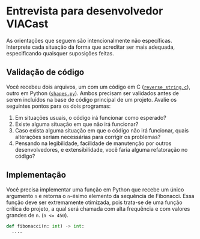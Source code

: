 # Entrevista para desenvolvedor VIACast

As orientações que seguem são intencionalmente não específicas. Interprete cada situação da forma que acreditar ser mais adequada, especificando quaisquer suposições feitas.

## Validação de código

Você recebeu dois arquivos, um com um código em C ([`reverse_string.c`](./reverse_string.c)), outro em Python ([`shapes.py`](./shapes.py)). Ambos precisam ser validados antes de serem incluídos na base de código principal de um projeto.
Avalie os seguintes pontos para os dois programas:

1. Em situações usuais, o código irá funcionar como esperado?
2. Existe alguma situação em que não irá funcionar?
3. Caso exista alguma situação em que o código não irá funcionar, quais alterações seriam necessárias para corrigir os problemas?
4. Pensando na legibilidade, facilidade de manutenção por outros desenvolvedores, e extensibilidade, você faria alguma refatoração no código?

## Implementação

Você precisa implementar uma função em Python que recebe um único argumento `n` e retorna o `n`-ésimo elemento da sequência de Fibonacci. Essa função deve ser extremamente otimizada, pois trata-se de uma função crítica do projeto, a qual será chamada com alta frequência e com valores grandes de `n`. (`n <= 450`).

```python
def fibonacci(n: int) -> int:
  ....
```
